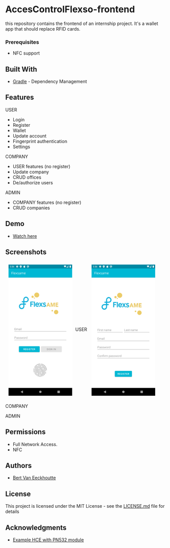 # AccesControlFlexso-frontend
this repository contains the frontend of an internship project. It's a wallet app that should replace RFID cards.

### Prerequisites

* NFC support

## Built With

* [Gradle](https://gradle.org//) - Dependency Management

## Features
USER
- Login 
- Register
- Wallet
- Update account
- Fingerprint authentication
- Settings

COMPANY
- USER features (no register)
- Update company
- CRUD offices
- De/authorize users

ADMIN
- COMPANY features (no register)
- CRUD companies

## Demo

* [Watch here](https://www.youtube.com/watch?v=2uZ_ksTwxjc&feature=share)

## Screenshots

USER
[<img src="/readme/user/login.png" align="left"
width="200"
    hspace="10" vspace="10">](/readme/user/login.png)
[<img src="/readme/user/register.png" align="center"
width="200"
    hspace="10" vspace="10">](/readme/user/register.png)
    
COMPANY

ADMIN

## Permissions

- Full Network Access.
- NFC

## Authors

* [Bert Van Eeckhoutte](https://github.com/bertve)

## License

This project is licensed under the MIT License - see the [LICENSE.md](LICENSE.md) file for details

## Acknowledgments

* [Example HCE with PN532 module](https://github.com/Lexycon/android-pn532-hce)
